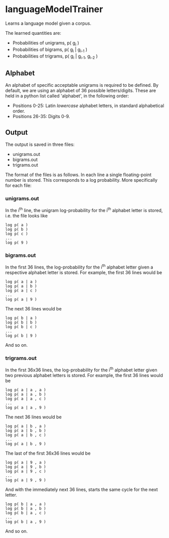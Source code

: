 # languageModelTrainer

Learns a language model given a corpus.

The learned quantities are:
* Probabilities of unigrams, p( g<sub>i</sub> )
* Probabilities of bigrams, p( g<sub>i</sub> | g<sub>i-1</sub> )
* Probabilities of trigrams, p( g<sub>i</sub> | g<sub>i-1</sub>, g<sub>i-2</sub> )


## Alphabet

An alphabet of specific acceptable unigrams is required to be defined.
By default, we are using an alphabet of 36 possible letters/digits.
These are held in a python list called 'alphabet', in the following order:

* Positions 0-25: Latin *lowercase* alphabet letters, in standard alphabetical order.
* Positions 26-35: Digits 0-9.

## Output

The output is saved in three files:

* unigrams.out
* bigrams.out
* trigrams.out

The format of the files is as follows. In each line a single floating-point number is stored. This corresponds to a log probability.
More specifically for each file:

### unigrams.out

In the i<sup>th</sup> line, the unigram log-probability for the i<sup>th</sup> alphabet letter is stored, i.e. the file looks like
```
log p( a )
log p( b )
log p( c )
...
log p( 9 )
```

### bigrams.out

In the first 36 lines, the log-probability for the i<sup>th</sup> alphabet letter given a respective alphabet letter is stored. For example, the first 36 lines would be
```
log p( a | a ) 
log p( a | b )
log p( a | c )
...
log p( a | 9 )
```

The next 36 lines would be
```
log p( b | a ) 
log p( b | b )
log p( b | c )
...
log p( b | 9 )
```

And so on.

### trigrams.out

In the first 36x36 lines, the log-probability for the i<sup>th</sup> alphabet letter given two previous alphabet letters is stored. For example, the first 36 lines would be
```
log p( a | a , a ) 
log p( a | a , b )
log p( a | a , c )
...
log p( a | a , 9 )
```

The next 36 lines would be
```
log p( a | b , a ) 
log p( a | b , b )
log p( a | b , c )
...
log p( a | b , 9 )
```

The last of the first 36x36 lines would be
```
log p( a | 9 , a ) 
log p( a | 9 , b )
log p( a | 9 , c )
...
log p( a | 9 , 9 )
```

And with the immediately next 36 lines, starts the same cycle for the next letter.
```
log p( b | a , a ) 
log p( b | a , b )
log p( b | a , c )
...
log p( b | a , 9 )
```

And so on.